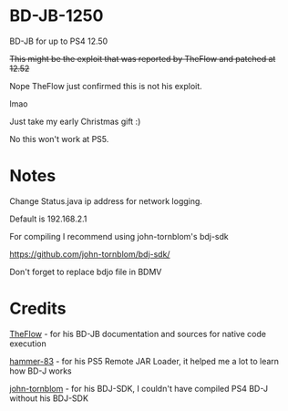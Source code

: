 # BD-JB-1250
BD-JB for up to PS4 12.50

~~This might be the exploit that was reported by TheFlow and patched at 12.52~~

Nope TheFlow just confirmed this is not his exploit.

lmao

Just take my early Christmas gift :)


No this won't work at PS5.

# Notes
Change Status.java ip address for network logging.

Default is 192.168.2.1

For compiling I recommend using john-tornblom's bdj-sdk

https://github.com/john-tornblom/bdj-sdk/

Don't forget to replace bdjo file in BDMV

# Credits
[TheFlow](https://github.com/theofficialflow) - for his BD-JB documentation and sources for native code execution

[hammer-83](https://github.com/hammer-83) - for his PS5 Remote JAR Loader, it helped me a lot to learn how BD-J works

[john-tornblom](https://github.com/john-tornblom) - for his BDJ-SDK, I couldn't have compiled PS4 BD-J without his BDJ-SDK




